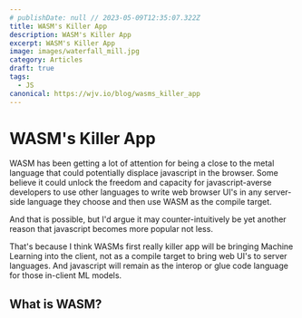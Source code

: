 ```yaml
---
# publishDate: null // 2023-05-09T12:35:07.322Z
title: WASM's Killer App
description: WASM's Killer App
excerpt: WASM's Killer App
image: images/waterfall_mill.jpg
category: Articles
draft: true
tags:
  - JS
canonical: https://wjv.io/blog/wasms_killer_app
---
```



# WASM's Killer App

WASM has been getting a lot of attention for being a close to the metal language that could potentially displace javascript in the browser. Some believe it could unlock the freedom and capacity for javascript-averse developers to use other languages to write web browser UI's in any server-side language they choose and then use WASM as the compile target.

And that is possible, but I'd argue it may counter-intuitively be yet another reason that javascript becomes more popular not less.

That's because I think WASMs first really killer app will be bringing Machine Learning into the client, not as a compile target to bring web UI's to server languages. And javascript will remain as the interop or glue code language for those in-client ML models.

## What is WASM?